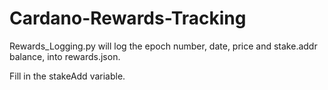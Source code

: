 # Cardano-Rewards-Tracking

Rewards_Logging.py will log the epoch number, date, price and stake.addr balance, into rewards.json.

Fill in the stakeAdd variable.

